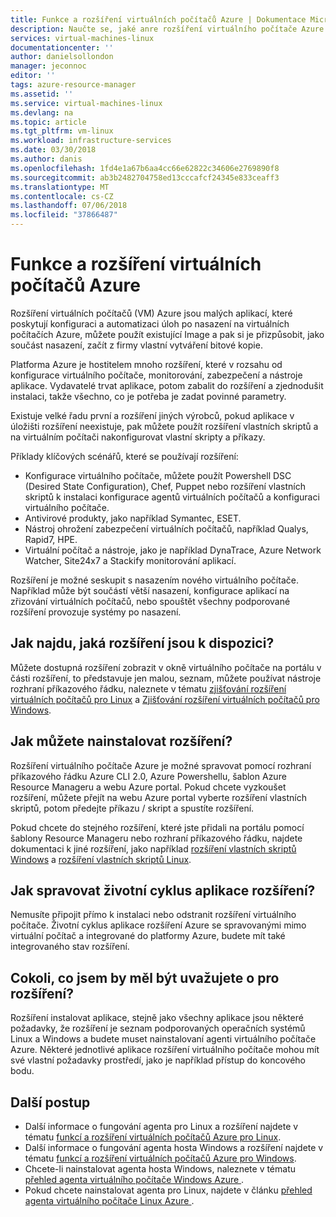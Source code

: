 ```yaml
---
title: Funkce a rozšíření virtuálních počítačů Azure | Dokumentace Microsoftu
description: Naučte se, jaké anre rozšíření virtuálního počítače Azure k použití s virtuálními počítači Azure
services: virtual-machines-linux
documentationcenter: ''
author: danielsollondon
manager: jeconnoc
editor: ''
tags: azure-resource-manager
ms.assetid: ''
ms.service: virtual-machines-linux
ms.devlang: na
ms.topic: article
ms.tgt_pltfrm: vm-linux
ms.workload: infrastructure-services
ms.date: 03/30/2018
ms.author: danis
ms.openlocfilehash: 1fd4e1a67b6aa4cc66e62822c34606e2769890f8
ms.sourcegitcommit: ab3b2482704758ed13cccafcf24345e833ceaff3
ms.translationtype: MT
ms.contentlocale: cs-CZ
ms.lasthandoff: 07/06/2018
ms.locfileid: "37866487"
---
```

# <a name="azure-virtual-machine-extensions-and-features"></a>Funkce a rozšíření virtuálních počítačů Azure
Rozšíření virtuálních počítačů (VM) Azure jsou malých aplikací, které poskytují konfiguraci a automatizaci úloh po nasazení na virtuálních počítačích Azure, můžete použít existující Image a pak si je přizpůsobit, jako součást nasazení, začít z firmy vlastní vytváření bitové kopie.

Platforma Azure je hostitelem mnoho rozšíření, které v rozsahu od konfigurace virtuálního počítače, monitorování, zabezpečení a nástroje aplikace. Vydavatelé trvat aplikace, potom zabalit do rozšíření a zjednodušit instalaci, takže všechno, co je potřeba je zadat povinné parametry. 

 Existuje velké řadu první a rozšíření jiných výrobců, pokud aplikace v úložišti rozšíření neexistuje, pak můžete použít rozšíření vlastních skriptů a na virtuálním počítači nakonfigurovat vlastní skripty a příkazy.

Příklady klíčových scénářů, které se používají rozšíření:
* Konfigurace virtuálního počítače, můžete použít Powershell DSC (Desired State Configuration), Chef, Puppet nebo rozšíření vlastních skriptů k instalaci konfigurace agentů virtuálních počítačů a konfiguraci virtuálního počítače. 
* Antivirové produkty, jako například Symantec, ESET.
* Nástroj ohrožení zabezpečení virtuálních počítačů, například Qualys, Rapid7, HPE.
* Virtuální počítač a nástroje, jako je například DynaTrace, Azure Network Watcher, Site24x7 a Stackify monitorování aplikací.

Rozšíření je možné seskupit s nasazením nového virtuálního počítače. Například může být součástí větší nasazení, konfigurace aplikací na zřizování virtuálních počítačů, nebo spouštět všechny podporované rozšíření provozuje systémy po nasazení.

## <a name="how-can-i-find-what-extensions-are-available"></a>Jak najdu, jaká rozšíření jsou k dispozici?
Můžete dostupná rozšíření zobrazit v okně virtuálního počítače na portálu v části rozšíření, to představuje jen malou, seznam, můžete používat nástroje rozhraní příkazového řádku, naleznete v tématu [zjišťování rozšíření virtuálních počítačů pro Linux](features-linux.md) a [ Zjišťování rozšíření virtuálních počítačů pro Windows](features-windows.md).

## <a name="how-can-i-install-an-extension"></a>Jak můžete nainstalovat rozšíření?
Rozšíření virtuálního počítače Azure je možné spravovat pomocí rozhraní příkazového řádku Azure CLI 2.0, Azure Powershellu, šablon Azure Resource Manageru a webu Azure portal. Pokud chcete vyzkoušet rozšíření, můžete přejít na webu Azure portal vyberte rozšíření vlastních skriptů, potom předejte příkazu / skript a spustíte rozšíření.

Pokud chcete do stejného rozšíření, které jste přidali na portálu pomocí šablony Resource Manageru nebo rozhraní příkazového řádku, najdete dokumentaci k jiné rozšíření, jako například [rozšíření vlastních skriptů Windows](custom-script-windows.md) a [rozšíření vlastních skriptů Linux](custom-script-linux.md).

## <a name="how-do-i-manage-extension-application-lifecycle"></a>Jak spravovat životní cyklus aplikace rozšíření?
Nemusíte připojit přímo k instalaci nebo odstranit rozšíření virtuálního počítače. Životní cyklus aplikace rozšíření Azure se spravovanými mimo virtuální počítač a integrované do platformy Azure, budete mít také integrovaného stav rozšíření.

## <a name="anything-else-i-should-be-thinking-about-for-extensions"></a>Cokoli, co jsem by měl být uvažujete o pro rozšíření?
Rozšíření instalovat aplikace, stejně jako všechny aplikace jsou některé požadavky, že rozšíření je seznam podporovaných operačních systémů Linux a Windows a budete muset nainstalovaní agenti virtuálního počítače Azure. Některé jednotlivé aplikace rozšíření virtuálního počítače mohou mít své vlastní požadavky prostředí, jako je například přístup do koncového bodu.

## <a name="next-steps"></a>Další postup
* Další informace o fungování agenta pro Linux a rozšíření najdete v tématu [funkcí a rozšíření virtuálních počítačů Azure pro Linux](features-linux.md).
* Další informace o fungování agenta hosta Windows a rozšíření najdete v tématu [funkcí a rozšíření virtuálních počítačů Azure pro Windows](features-windows.md).  
* Chcete-li nainstalovat agenta hosta Windows, naleznete v tématu [přehled agenta virtuálního počítače Windows Azure ](agent-windows.md).  
* Pokud chcete nainstalovat agenta pro Linux, najdete v článku [přehled agenta virtuálního počítače Linux Azure ](agent-linux.md).  

